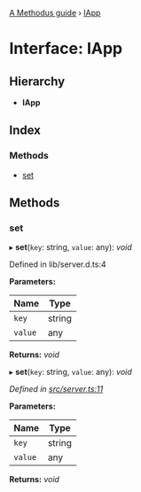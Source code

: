 [A Methodus guide](../README.md) › [IApp](iapp.md)

# Interface: IApp

## Hierarchy

* **IApp**

## Index

### Methods

* [set](iapp.md#set)

## Methods

###  set

▸ **set**(`key`: string, `value`: any): *void*

Defined in lib/server.d.ts:4

**Parameters:**

Name | Type |
------ | ------ |
`key` | string |
`value` | any |

**Returns:** *void*

▸ **set**(`key`: string, `value`: any): *void*

*Defined in [src/server.ts:11](https://github.com/nodulusteam/methodus.dev/blob/3099105/modules/platform/platform-rest/src/server.ts#L11)*

**Parameters:**

Name | Type |
------ | ------ |
`key` | string |
`value` | any |

**Returns:** *void*
